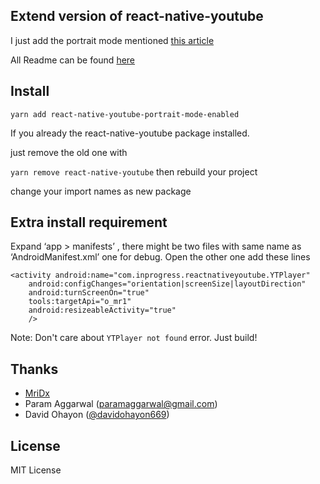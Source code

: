 ## Extend version of react-native-youtube 

I just add the portrait mode mentioned [this article](https://medium.com/@mridx/youtubestandaloneandroid-play-youtube-videos-in-portrait-mode-in-android-react-native-hack-edd0fdce6088)

All Readme can be found [here](https://github.com/davidohayon669/react-native-youtube)

## Install

` yarn add react-native-youtube-portrait-mode-enabled ` 

If you already the react-native-youtube package installed.

just remove the old one with 

` yarn remove react-native-youtube ` then rebuild your project

change your import names as new package

## Extra install requirement

Expand ‘app > manifests’ , there might be two files with same name as ‘AndroidManifest.xml’ one for debug. Open the other one add these lines 

```
<activity android:name="com.inprogress.reactnativeyoutube.YTPlayer"
    android:configChanges="orientation|screenSize|layoutDirection"
    android:turnScreenOn="true"
    tools:targetApi="o_mr1"
    android:resizeableActivity="true"
    />
```

Note: Don't care about `YTPlayer not found` error. Just build!

## Thanks
- [MriDx](https://medium.com/@mridx/youtubestandaloneandroid-play-youtube-videos-in-portrait-mode-in-android-react-native-hack-edd0fdce6088)
- Param Aggarwal (paramaggarwal@gmail.com)
- David Ohayon ([@davidohayon669](https://twitter.com/davidohayon669))

## License

MIT License

